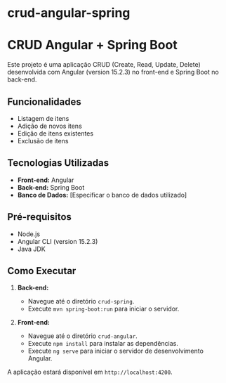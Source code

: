# crud-angular-spring
 
# CRUD Angular + Spring Boot

Este projeto é uma aplicação CRUD (Create, Read, Update, Delete) desenvolvida com Angular (version 15.2.3) no front-end e Spring Boot no back-end.

## Funcionalidades

- Listagem de itens
- Adição de novos itens
- Edição de itens existentes
- Exclusão de itens

## Tecnologias Utilizadas

- **Front-end:** Angular
- **Back-end:** Spring Boot
- **Banco de Dados:** [Especificar o banco de dados utilizado]

## Pré-requisitos

- Node.js
- Angular CLI (version 15.2.3)
- Java JDK

## Como Executar

1. **Back-end:**
   - Navegue até o diretório `crud-spring`.
   - Execute `mvn spring-boot:run` para iniciar o servidor.

2. **Front-end:**
   - Navegue até o diretório `crud-angular`.
   - Execute `npm install` para instalar as dependências.
   - Execute `ng serve` para iniciar o servidor de desenvolvimento Angular.

A aplicação estará disponível em `http://localhost:4200`.


